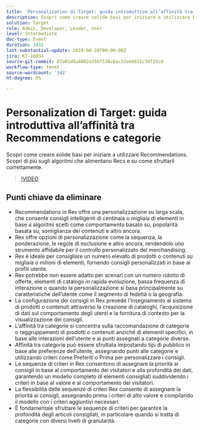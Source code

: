```yaml
---
title: 'Personalization di Target: guida introduttiva all’affinità tra Recommendations e categorie'
description: Scopri come creare solide basi per iniziare a utilizzare Recommendations. Scopri di più sugli algoritmi che alimentano Recs e su come sfruttarli correttamente.
solution: Target
role: Admin, Developer, Leader, User
level: Intermediate
doc-type: Event
duration: 1932
last-substantial-update: 2024-08-28T00:00:00Z
jira: KT-16034
source-git-commit: 87a01d0a4002a35bf538c6ac32ee6631c38f25c0
workflow-type: tm+mt
source-wordcount: '342'
ht-degree: 0%

---
```



# Personalization di Target: guida introduttiva all’affinità tra Recommendations e categorie

Scopri come creare solide basi per iniziare a utilizzare Recommendations. Scopri di più sugli algoritmi che alimentano Recs e su come sfruttarli correttamente.

>[!VIDEO](https://video.tv.adobe.com/v/3432999/?learn=on)

## Punti chiave da eliminare

* Recommendations in Rex offre una personalizzazione su larga scala, che consente consigli intelligenti di centinaia o migliaia di elementi in base a algoritmi scelti come comportamento basato su, popolarità basata su, somiglianza dei contenuti e altro ancora.
* Rex offre opzioni di personalizzazione come la sequenza, la ponderazione, le regole di esclusione e altro ancora, rendendolo uno strumento affidabile per il controllo personalizzato del merchandising.
* Rex è ideale per consigliare un numero elevato di prodotti o contenuti su migliaia o milioni di elementi, fornendo consigli personalizzati in base ai profili utente.
* Rex potrebbe non essere adatto per scenari con un numero ridotto di offerte, elementi di catalogo in rapida evoluzione, bassa frequenza di interazione o quando la personalizzazione si basa principalmente su caratteristiche dell’utente come il segmento di fedeltà o la geografia.
* La configurazione dei consigli in Rex prevede l’insegnamento al sistema di prodotti o contenuti attraverso la creazione di cataloghi, l’acquisizione di dati sul comportamento degli utenti e la fornitura di contesto per la visualizzazione dei consigli.
* L’affinità tra categorie si concentra sulla raccomandazione di categorie o raggruppamenti di prodotti o contenuti anziché di elementi specifici, in base alle interazioni dell’utente e ai punti assegnati a categorie diverse.
* Affinità tra categorie può essere sfruttata impostando tipi di pubblico in base alle preferenze dell’utente, assegnando punti alle categorie e utilizzando criteri come Preferiti o Prima per personalizzare i consigli.
* Le sequenze di criteri in Rex consentono di assegnare la priorità ai consigli in base al comportamento dei visitatori e alla profondità dei dati, garantendo un modello completo di elementi consigliati suddividendo i criteri in base al valore e al comportamento dei visitatori.
* La flessibilità delle sequenze di criteri Rex consente di assegnare la priorità ai consigli, assegnando prima i criteri di alto valore e compilando il modello con i criteri aggiuntivi necessari.
* È fondamentale sfruttare le sequenze di criteri per garantire la profondità degli articoli consigliati, in particolare quando si tratta di categorie con diversi livelli di granularità.
